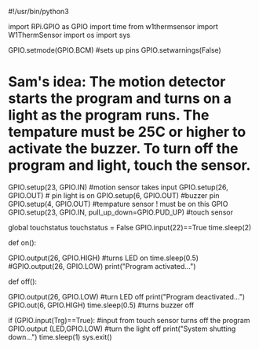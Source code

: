 #!/usr/bin/python3

import RPi.GPIO as GPIO
import time
from w1thermsensor import W1ThermSensor
import os
import sys

GPIO.setmode(GPIO.BCM) #sets up pins
GPIO.setwarnings(False)

# Sam's idea: The motion detector starts the program and turns on a light as the program runs. The tempature must be 25C or higher to activate the buzzer. To turn off the program and light, touch the sensor.

GPIO.setup(23, GPIO.IN) #motion sensor takes input
GPIO.setup(26, GPIO.OUT) # pin light is on
GPIO.setup(6, GPIO.OUT) #buzzer pin
GPIO.setup(4, GPIO.OUT) #tempature sensor ! must be on this GPIO
GPIO.setup(23, GPIO.IN, pull_up_down=GPIO.PUD_UP) #touch sensor

global touchstatus
touchstatus = False
GPIO.input(22)==True
time.sleep(2)

def on():

GPIO.output(26, GPIO.HIGH) #turns LED on
time.sleep(0.5)
#GPIO.output(26, GPIO.LOW)
print("Program activated...")

def off():

GPIO.output(26, GPIO.LOW) #turn LED off
print("Program deactivated...")
GPIO.out(6, GPIO.HIGH)
time.sleep(0.5) #turns buzzer off








if (GPIO.input(Trg)==True): #input from touch sensor turns off the program
  GPIO.output (LED,GPIO.LOW) #turn the light off
  print("System shutting down...")
  time.sleep(1)
  sys.exit()
